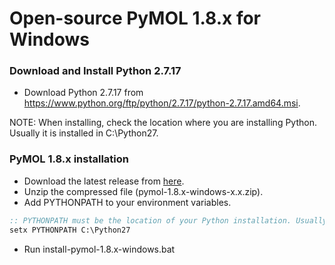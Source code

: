 # Open-source PyMOL 1.8.x for Windows

### Download and Install Python 2.7.17
- Download Python 2.7.17 from https://www.python.org/ftp/python/2.7.17/python-2.7.17.amd64.msi.

NOTE: When installing, check the location where you are installing Python. Usually it is installed in C:\Python27.

### PyMOL 1.8.x installation
- Download the latest release from [here](https://github.com/jvsguerra/pymol-1.8.x-windows/releases/).
- Unzip the compressed file (pymol-1.8.x-windows-x.x.zip).
- Add PYTHONPATH to your environment variables.
```cmd
:: PYTHONPATH must be the location of your Python installation. Usually C:\Python27.
setx PYTHONPATH C:\Python27
```
- Run install-pymol-1.8.x-windows.bat
